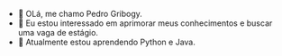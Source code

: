 - 👋 OLá, me chamo Pedro Gribogy.
- 👀 Eu estou interessado em aprimorar meus conhecimentos e buscar uma vaga de estágio.
- 🌱 Atualmente estou aprendendo Python e Java.

